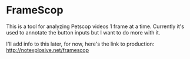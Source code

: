 # FrameScop #
This is a tool for analyzing Petscop videos 1 frame at a time. Currently it's used to annotate the button inputs but I want to do more with it.

I'll add info to this later, for now, here's the link to production:
http://notexplosive.net/framescop